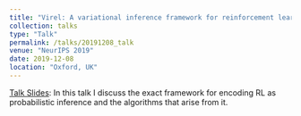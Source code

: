 ```yaml
---
title: "Virel: A variational inference framework for reinforcement learning"
collection: talks
type: "Talk"
permalink: /talks/20191208_talk
venue: "NeurIPS 2019"
date: 2019-12-08
location: "Oxford, UK"
---
```

[Talk Slides](https://Anuj-Mahajan.github.io/files/virel_slides.pdf): In this talk I discuss the exact framework for encoding RL as probabilistic inference and the algorithms that arise from it.
